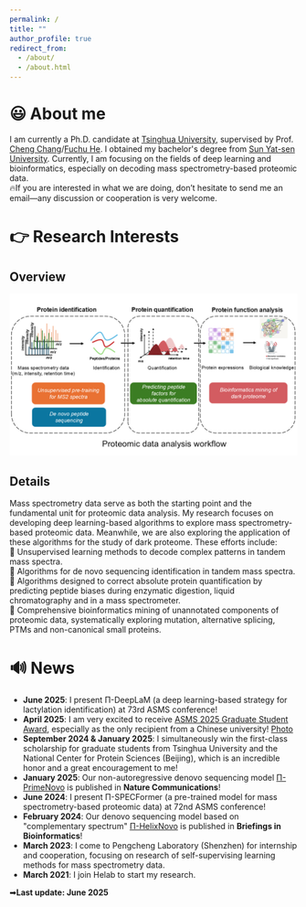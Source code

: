 ```yaml
---
permalink: /
title: ""
author_profile: true
redirect_from: 
  - /about/
  - /about.html
---
```

# &#128515; About me
I am currently a Ph.D. candidate at [Tsinghua University](https://life.tsinghua.edu.cn/), supervised by Prof. [Cheng Chang](https://orcid.org/0000-0002-0361-2438)/[Fuchu He](https://pi-hub.org.cn/news/show_who_scientific_info/91). I obtained my bachelor's degree from [Sun Yat-sen University](https://lifesciences.sysu.edu.cn/). Currently, I am focusing on the fields of deep learning and bioinformatics, especially on decoding mass spectrometry-based proteomic data.<br> 
&#128293;If you are interested in what we are doing, don’t hesitate to send me an email—any discussion or cooperation is very welcome.
# &#128073; Research Interests
## Overview
![photo](../images/research_overview.png)
## Details
Mass spectrometry data serve as both the starting point and the fundamental unit for proteomic data analysis. My research focuses on developing deep learning-based algorithms to explore mass spectrometry-based proteomic data. Meanwhile, we are also exploring the application of these algorithms for the study of dark proteome. These efforts include:<br>
&#128309; Unsupervised learning methods to decode complex patterns in tandem mass spectra.<br>
&#128309; Algorithms for de novo sequencing identification in tandem mass spectra.<br>
&#128309; Algorithms designed to correct absolute protein quantification by predicting peptide biases during enzymatic digestion, liquid chromatography and in a mass spectrometer.<br>
&#128309; Comprehensive bioinformatics mining of unannotated components of proteomic data, systematically exploring mutation, alternative splicing, PTMs and non-canonical small proteins.<br>
# &#128266; News
- __June 2025__: I present Π-DeepLaM (a deep learning-based strategy for lactylation identification) at 73rd ASMS conference!
- __April 2025__: I am very excited to receive [ASMS 2025 Graduate Student Award](https://asms.org/about-asms-awards/student-travel-awards), especially as the only recipient from a Chinese university! [Photo](../images/asms_award.png)<br>
- __September 2024 & January 2025__: I simultaneously win the first-class scholarship for graduate students from Tsinghua University and the National Center for Protein Sciences (Beijing), which is an incredible honor  and a great encouragement to me!<br>
- __January 2025__: Our non-autoregressive denovo sequencing model [Π-PrimeNovo](https://rdcu.be/d5o3G) is published in __Nature Communications__!<br>
- __June 2024__: I present Π-SPECFormer (a pre-trained model for mass spectrometry-based proteomic data) at 72nd ASMS conference!<br>
- __February 2024__: Our denovo sequencing model based on "complementary spectrum" [Π-HelixNovo](https://academic.oup.com/bib/article/25/2/bbae021/7604886) is published in __Briefings in Bioinformatics__!<br>
- __March 2023__: I come to Pengcheng Laboratory (Shenzhen) for internship and cooperation, focusing on research of self-supervising learning methods for mass spectrometry data.
- __March 2021__: I join Helab to start my research. <br>

&#10145;<b>Last update: June 2025</b> 
